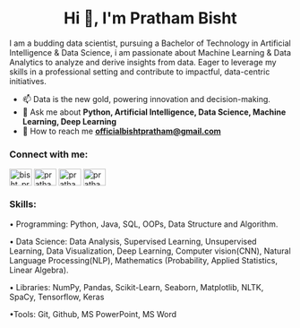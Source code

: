 <h1 align="center">Hi 👋, I'm Pratham Bisht</h1>



<p>I am a budding data scientist, pursuing a Bachelor of Technology in Artificial Intelligence & Data Science, i am passionate about Machine Learning & Data Analytics to analyze and derive insights from data.  Eager to leverage my skills in a professional setting and contribute to impactful, data-centric initiatives.</p>




- 📫 Data is the new gold, powering innovation and decision-making.
- 💬 Ask me about **Python, Artificial Intelligence, Data Science, Machine Learning, Deep Learning**
- 🤝 How to reach me **officialbishtpratham@gmail.com**





<h3 align="left">Connect with me:</h3>
<p align="left">
<a href="https://twitter.com/bisht_pratham02" target="blank"><img align="center" src="https://raw.githubusercontent.com/rahuldkjain/github-profile-readme-generator/master/src/images/icons/Social/twitter.svg" alt="bisht_pratham02" height="30" width="40" /></a>
<a href="https://www.linkedin.com/in/pratham-bisht-488559200/" target="blank"><img align="center" src="https://raw.githubusercontent.com/rahuldkjain/github-profile-readme-generator/master/src/images/icons/Social/linked-in-alt.svg" alt="pratham-bisht" height="30" width="40" /></a>
<a href="https://instagram.com/prathambisht_" target="blank"><img align="center" src="https://raw.githubusercontent.com/rahuldkjain/github-profile-readme-generator/master/src/images/icons/Social/instagram.svg" alt="prathambisht_" height="30" width="40" /></a>
<a href="https://www.leetcode.com/prathambisht_" target="blank"><img align="center" src="https://raw.githubusercontent.com/rahuldkjain/github-profile-readme-generator/master/src/images/icons/Social/leet-code.svg" alt="prathambisht_" height="30" width="40" /></a>
</p>
<h3 align="left">Skills:</h3>
<p align="left">
• Programming: Python, Java, SQL, OOPs, Data Structure and Algorithm.
</p>
<p align="left">
• Data Science: Data Analysis, Supervised Learning, Unsupervised Learning, Data Visualization, Deep Learning, Computer
vision(CNN), Natural Language Processing(NLP), Mathematics (Probability, Applied Statistics, Linear Algebra).
</p>
<p align="left">
• Libraries: NumPy, Pandas, Scikit-Learn, Seaborn, Matplotlib, NLTK, SpaCy, Tensorflow, Keras
</p>
<p align="left">
•Tools: Git, Github, MS PowerPoint, MS Word
</p>
